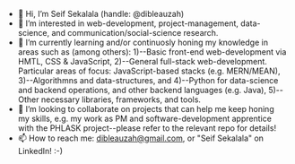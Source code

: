 - 👋 Hi, I’m Seif Sekalala (handle: @dibleauzah)
- 👀 I’m interested in web-development, project-management, data-science, and communication/social-science research.
- 🌱 I’m currently learning and/or continuosly honing my knowledge in areas such as (among others): 1)--Basic front-end web-development via HMTL, CSS & JavaScript, 2)--General full-stack web-development. Particular areas of focus: JavaScript-based stacks (e.g. MERN/MEAN), 3)--Algorithmns and data-structures,  and 4)--Python for data-science and backend operations, and other backend languages (e.g. Java), 5)--Other necessary libraries, frameworks, and tools.
- 💞️ I’m looking to collaborate on projects that can help me keep honing my skills, e.g. my work as PM and software-development apprentice with the PHLASK project--please refer to the relevant repo for details!
- 📫 How to reach me: dibleauzah@gmail.com, or "Seif Sekalala" on LinkedIn! :-)

<!---
dibleauzah/dibleauzah is a ✨ special ✨ repository because its `README.md` (this file) appears on your GitHub profile.
You can click the Preview link to take a look at your changes.
--->
